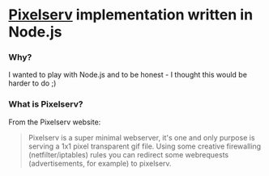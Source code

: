 # [Pixelserv](http://proxytunnel.sourceforge.net/pixelserv.php) implementation written in Node.js

### Why?

I wanted to play with Node.js and to be honest - I thought this would be harder to do ;)

### What is Pixelserv?

From the Pixelserv website:

> Pixelserv is a super minimal webserver, it's one and only purpose is serving a 1x1 pixel transparent gif file. Using some creative firewalling (netfilter/iptables) rules you can redirect some webrequests (advertisements, for example) to pixelserv.